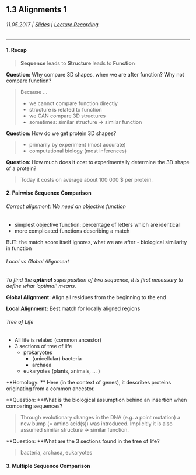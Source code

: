 ## 1.3 Alignments 1

###### 11.05.2017 \| [Slides](https://www.rostlab.org/sites/default/files/fileadmin/teaching/SoSe17/PP1CS/cb1e_20170511_alignments1.pdf) \| [Lecture Recording](https://www.youtube.com/watch?v=-yN2iBQnzeQ&index=3&list=PLg46T0OlBIJ9abbsmUL-ux24DCpoUlC1J)

---

#### 1. Recap

> **Sequence** leads to **Structure** leads to **Function**

**Question:** Why compare 3D shapes, when we are after function? Why not compare function?

> Because ...
>
> * we cannot compare function directly
> * structure is related to function
> * we CAN compare 3D structures
> * sometimes: similar structure -&gt; similar function

**Question:** How do we get protein 3D shapes?

> * primarily by experiment \(most accurate\)
> * computational biology \(most inferences\)

**Question:** How much does it cost to experimentally determine the 3D shape of a protein?

> Today it costs on average about 100 000 $ per protein.

#### 2. Pairwise Sequence Comparison

###### Correct alignment: We need an objective function

* simplest objective function: percentage of letters which are identical
* more complicated functions describing a match 

BUT: the match score itself ignores, what we are after - biological similarity in function

###### Local vs Global Alignment

_To find the **optimal** superposition of two sequence, it is first necessary to define what 'optimal' means._

**Global Alignment:** Align all residues from the beginning to the end

**Local Alignment:** Best match for locally aligned regions

###### Tree of Life

* All life is related \(common ancestor\)
* 3 sections of tree of life
  * prokaryotes
    * \(unicellular\) bacteria
    * archaea
  * eukaryotes \(plants, animals, ... \)

**Homology: ** Here \(in the context of genes\), it describes proteins originating from a common ancestor.

**Question: **What is the biological assumption behind an insertion when comparing sequences?

> Through evolutionary changes in the DNA \(e.g. a point mutation\) a new bump \(= amino acid\(s\)\) was introduced. Implicitly it is also assumed similar structure -&gt; similar function.

**Question: **What are the 3 sections found in the tree of life?

> bacteria, archaea, eukaryotes

#### 3. Multiple Sequence Comparison



